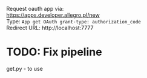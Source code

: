 Request oauth app via:\
https://apps.developer.allegro.pl/new \
Type: `App get OAuth grant-type: authorization_code`\
Redirect URL: http://localhost:7777


# TODO: Fix pipeline
get.py - to use